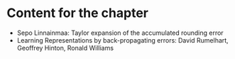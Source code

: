 # Content for the chapter

- Sepo Linnainmaa: Taylor expansion of the accumulated rounding error
- Learning Representations by back-propagating errors: David Rumelhart, Geoffrey Hinton, Ronald Williams